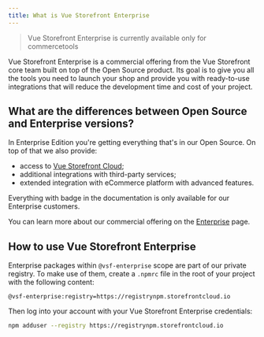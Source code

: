 ```yaml
---
title: What is Vue Storefront Enterprise
---
```


> Vue Storefront Enterprise is currently available only for commercetools

Vue Storefront Enterprise is a commercial offering from the Vue Storefront core team built on top of the Open Source product. Its goal is to give you all the tools you need to launch your shop and provide you with ready-to-use integrations that will reduce the development time and cost of your project.

## What are the differences between Open Source and Enterprise versions?

In Enterprise Edition you're getting everything that's in our Open Source. On top of that we also provide:

- access to [Vue Storefront Cloud](https://www.vuestorefront.io/cloud);
- additional integrations with third-party services;
- extended integration with eCommerce platform with advanced features.

Everything with <Badge text="Enterprise" type="info" /> badge in the documentation is only available for our Enterprise customers.

You can learn more about our commercial offering on the [Enterprise](https://www.vuestorefront.io/enterprise) page.

## How to use Vue Storefront Enterprise

Enterprise packages within `@vsf-enterprise` scope are part of our private registry. To make use of them, create a `.npmrc` file in the root of your project with the following content:

```
@vsf-enterprise:registry=https://registrynpm.storefrontcloud.io
```

Then log into your account with your Vue Storefront Enterprise credentials:

```bash
npm adduser --registry https://registrynpm.storefrontcloud.io
```
